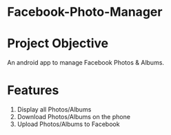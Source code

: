 # Facebook-Photo-Manager

# Project Objective
An android app to manage Facebook Photos & Albums.

# Features
1. Display all Photos/Albums
2. Download Photos/Albums on the phone
3. Upload Photos/Albums to Facebook
